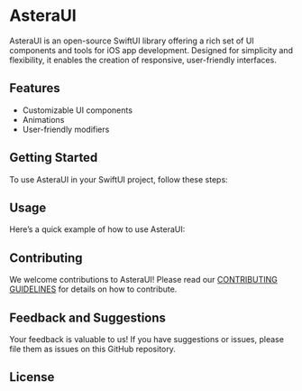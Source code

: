 # AsteraUI

AsteraUI is an open-source SwiftUI library offering a rich set of UI components and tools for iOS app development. Designed for simplicity and flexibility, it enables the creation of responsive, user-friendly interfaces.

## Features
- Customizable UI components
- Animations
- User-friendly modifiers

## Getting Started
To use AsteraUI in your SwiftUI project, follow these steps:

## Usage
Here’s a quick example of how to use AsteraUI:

## Contributing
We welcome contributions to AsteraUI! Please read our [CONTRIBUTING GUIDELINES](https://github.com/xCloiz/AsteraUI/blob/main/CONTRIBUTINGGUIDE.md) for details on how to contribute.

## Feedback and Suggestions
Your feedback is valuable to us! If you have suggestions or issues, please file them as issues on this GitHub repository.

## License
AsteraUI is released under the MIT License. See [LICENSE](https://github.com/xCloiz/AsteraUI/blob/main/LICENSE) for details.

## Disclaimer
THE SOFTWARE IS PROVIDED “AS IS”, WITHOUT WARRANTY OF ANY KIND, EXPRESS OR IMPLIED, INCLUDING BUT NOT LIMITED TO THE WARRANTIES OF MERCHANTABILITY, FITNESS FOR A PARTICULAR PURPOSE AND NONINFRINGEMENT. IN NO EVENT SHALL THE AUTHORS, COPYRIGHT HOLDERS, OR PROJECT CONTRIBUTORS BE LIABLE FOR ANY CLAIM, DAMAGES, OR OTHER LIABILITY, WHETHER IN AN ACTION OF CONTRACT, TORT, OR OTHERWISE, ARISING FROM, OUT OF, OR IN CONNECTION WITH THE SOFTWARE OR THE USE OR OTHER DEALINGS IN THE SOFTWARE.

## Acknowledgements
	•	Contributors and supporters of the project
